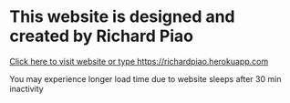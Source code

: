 <h1>This website is designed and created by Richard Piao</h1>
<a href="https://richardpiao.herokuapp.com/">Click here to visit website or type https://richardpiao.herokuapp.com</a>
<p>You may experience longer load time due to website sleeps after 30 min inactivity</p>
